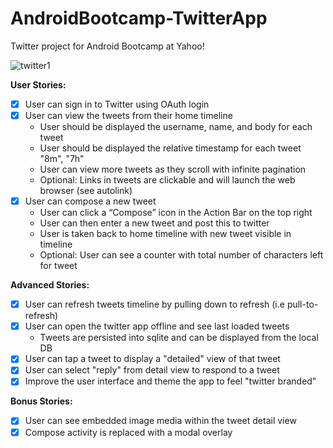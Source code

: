 # AndroidBootcamp-TwitterApp
Twitter project for Android Bootcamp at Yahoo!

![twitter1](https://cloud.githubusercontent.com/assets/1939291/6099041/5d8c00a0-afa3-11e4-973c-295b77235ba0.gif)

**User Stories:**
* [x] User can sign in to Twitter using OAuth login
* [x] User can view the tweets from their home timeline
  * User should be displayed the username, name, and body for each tweet
  * User should be displayed the relative timestamp for each tweet "8m", "7h"
  * User can view more tweets as they scroll with infinite pagination
  * Optional: Links in tweets are clickable and will launch the web browser (see autolink)
* [x] User can compose a new tweet
  * User can click a “Compose” icon in the Action Bar on the top right
  * User can then enter a new tweet and post this to twitter
  * User is taken back to home timeline with new tweet visible in timeline
  * Optional: User can see a counter with total number of characters left for tweet

**Advanced Stories:**
* [x] User can refresh tweets timeline by pulling down to refresh (i.e pull-to-refresh)
* [x] User can open the twitter app offline and see last loaded tweets
  * Tweets are persisted into sqlite and can be displayed from the local DB
* [x] User can tap a tweet to display a "detailed" view of that tweet
* [x] User can select "reply" from detail view to respond to a tweet
* [x] Improve the user interface and theme the app to feel "twitter branded"

**Bonus Stories:**
* [x] User can see embedded image media within the tweet detail view
* [x] Compose activity is replaced with a modal overlay
